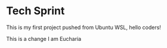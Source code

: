# Tech Sprint
This is my first project pushed from Ubuntu WSL, hello coders!

This is a change
 I am Eucharia